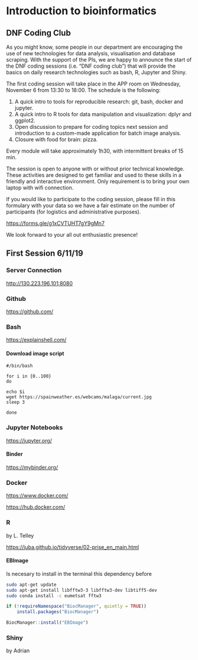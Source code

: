 # Introduction to bioinformatics 

## DNF Coding Club


As you might know, some people in our department are encouraging the use of new technologies for data analysis, visualisation and database scraping. With the support of the PIs, we are happy to announce the start of the DNF coding sessions (i.e. “DNF coding club”) that will provide the basics on daily research technologies such as bash, R, Jupyter and Shiny. 

The first coding session will take place in the APP room on Wednesday, November 6 from 13:30 to 18:00. The schedule is the following:

1. A quick intro to tools for reproducible research: git, bash, docker and jupyter.
2. A quick intro to R tools for data manipulation and visualization: dplyr and ggplot2.
3. Open discussion to prepare for coding topics next session and introduction to a custom-made application for batch image analysis.
4. Closure with food for brain: pizza.

Every module will take approximately 1h30, with intermittent breaks of 15 min.

The session is open to anyone with or without prior technical knowledge. These activities are designed to get familiar and used to these skills in a friendly and interactive environment. Only requirement is to bring your own laptop with wifi connection.

If you would like to participate to the coding session, please fill in this formulary with your data so we have a fair estimate on the number of participants (for logistics and administrative purposes). 

https://forms.gle/g1xCVTUHT7gY9gMn7

We look forward to your all out enthusiastic presence!

## First Session 6/11/19

### Server Connection
http://130.223.196.101:8080

### Github 
https://github.com/

### Bash 
https://explainshell.com/

#### Download image script

```
#/bin/bash

for i in {0..100}
do

echo $i
wget https://spainweather.es/webcams/malaga/current.jpg
sleep 3

done
```

### Jupyter Notebooks
https://jupyter.org/

#### Binder
https://mybinder.org/

### Docker
https://www.docker.com/

https://hub.docker.com/

### R 
by L. Telley

https://juba.github.io/tidyverse/02-prise_en_main.html

#### EBImage

Is necesary to install in the terminal this dependency before

```bash
sudo apt-get update
sudo apt-get install libfftw3-3 libfftw3-dev libtiff5-dev
sudo conda install -c eumetsat fftw3
```

```R
if (!requireNamespace("BiocManager", quietly = TRUE))
    install.packages("BiocManager")

BiocManager::install("EBImage")
```

### Shiny

by Adrian
